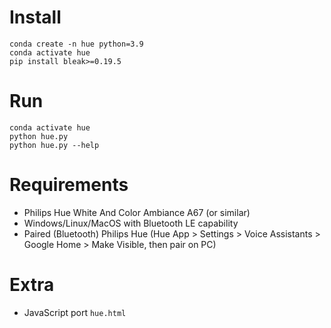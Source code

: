 # Install
```
conda create -n hue python=3.9
conda activate hue
pip install bleak>=0.19.5
```

# Run
```
conda activate hue
python hue.py
python hue.py --help
```

# Requirements
- Philips Hue White And Color Ambiance A67 (or similar)
- Windows/Linux/MacOS with Bluetooth LE capability
- Paired (Bluetooth) Philips Hue (Hue App > Settings > Voice Assistants > Google Home > Make Visible, then pair on PC)

# Extra
- JavaScript port `hue.html`
